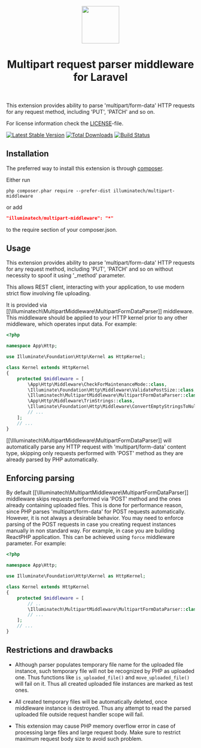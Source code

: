 <p align="center">
    <a href="https://github.com/illuminatech" target="_blank">
        <img src="https://avatars1.githubusercontent.com/u/47185924" height="100px">
    </a>
    <h1 align="center">Multipart request parser middleware for Laravel</h1>
    <br>
</p>

This extension provides ability to parse 'multipart/form-data' HTTP requests for any request method, including 'PUT', 'PATCH' and so on.

For license information check the [LICENSE](LICENSE.md)-file.

[![Latest Stable Version](https://poser.pugx.org/illuminatech/multipart-middleware/v/stable.png)](https://packagist.org/packages/illuminatech/multipart-middleware)
[![Total Downloads](https://poser.pugx.org/illuminatech/multipart-middleware/downloads.png)](https://packagist.org/packages/illuminatech/multipart-middleware)
[![Build Status](https://travis-ci.org/illuminatech/multipart-middleware.svg?branch=master)](https://travis-ci.org/illuminatech/multipart-middleware)


Installation
------------

The preferred way to install this extension is through [composer](http://getcomposer.org/download/).

Either run

```
php composer.phar require --prefer-dist illuminatech/multipart-middleware
```

or add

```json
"illuminatech/multipart-middleware": "*"
```

to the require section of your composer.json.


Usage
-----

This extension provides ability to parse 'multipart/form-data' HTTP requests for any request method, including 'PUT',
'PATCH' and so on without necessity to spoof it using '_method' parameter.

This allows REST client, interacting with your application, to use modern strict flow involving file uploading.

It is provided via [[\Illuminatech\MultipartMiddleware\MultipartFormDataParser]] middleware.
This middleware should be applied to your HTTP kernel prior to any other middleware, which operates input data.
For example:

```php
<?php

namespace App\Http;

use Illuminate\Foundation\Http\Kernel as HttpKernel;

class Kernel extends HttpKernel
{
    protected $middleware = [
        \App\Http\Middleware\CheckForMaintenanceMode::class,
        \Illuminate\Foundation\Http\Middleware\ValidatePostSize::class,
        \Illuminatech\MultipartMiddleware\MultipartFormDataParser::class, // parse multipart request, before operating input
        \App\Http\Middleware\TrimStrings::class,
        \Illuminate\Foundation\Http\Middleware\ConvertEmptyStringsToNull::class,
        // ...
    ];
    // ...
}
```

[[\Illuminatech\MultipartMiddleware\MultipartFormDataParser]] will automatically parse any HTTP request with 'multipart/form-data'
content type, skipping only requests performed with 'POST' method as they are already parsed by PHP automatically.


## Enforcing parsing <span id="enforcing-parsing"></span>

By default [[\Illuminatech\MultipartMiddleware\MultipartFormDataParser]] middleware skips requests performed via 'POST' method
and the ones already containing uploaded files. This is done for performance reason, since PHP parses 'multipart/form-data'
for POST requests automatically. However, it is not always a desirable behavior. You may need to enforce parsing of the
POST requests in case you creating request instances manually in non standard way. For example, in case you are building
ReactPHP application. This can be achieved using `force` middleware parameter. For example:

```php
<?php

namespace App\Http;

use Illuminate\Foundation\Http\Kernel as HttpKernel;

class Kernel extends HttpKernel
{
    protected $middleware = [
        // ..
        \Illuminatech\MultipartMiddleware\MultipartFormDataParser::class.':true', // enforce multipart request parsing
        // ...
    ];
    // ...
}
```


## Restrictions and drawbacks <span id="restrictions-and-drawbacks"></span>

* Although parser populates temporary file name for the uploaded file instance, such temporary file will
  not be recognized by PHP as uploaded one. Thus functions like `is_uploaded_file()` and `move_uploaded_file()` will
  fail on it. Thus all created uploaded file instances are marked as test ones.
  
* All created temporary files will be automatically deleted, once middleware instance is destroyed.
  Thus any attempt to read the parsed uploaded file outside request handler scope will fail.

* This extension may cause PHP memory overflow error in case of processing large files and large request body.
  Make sure to restrict maximum request body size to avoid such problem.
